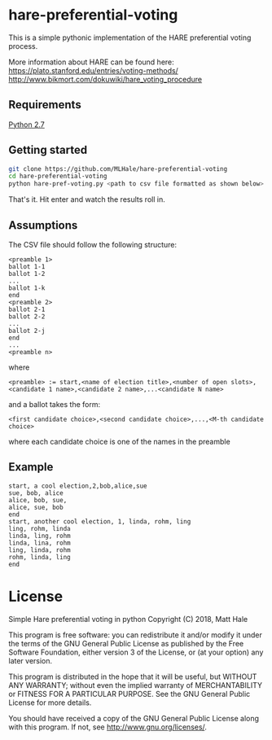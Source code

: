 # hare-preferential-voting
This is a simple pythonic implementation of the HARE preferential voting process. 

More information about HARE can be found here:
https://plato.stanford.edu/entries/voting-methods/
http://www.bikmort.com/dokuwiki/hare_voting_procedure

## Requirements
[Python 2.7](https://www.python.org/download/releases/2.7/)

## Getting started
```bash
git clone https://github.com/MLHale/hare-preferential-voting
cd hare-preferential-voting
python hare-pref-voting.py <path to csv file formatted as shown below>
```
That's it. Hit enter and watch the results roll in.

## Assumptions
The CSV file should follow the following structure:
```
<preamble 1>
ballot 1-1
ballot 1-2
...
ballot 1-k
end
<preamble 2>
ballot 2-1
ballot 2-2
...
ballot 2-j
end
...
<preamble n>
```
where
```bnf
<preamble> := start,<name of election title>,<number of open slots>,<candidate 1 name>,<candidate 2 name>,...<candidate N name>
```
and a ballot takes the form:
```
<first candidate choice>,<second candidate choice>,...,<M-th candidate choice>
```
where each candidate choice is one of the names in the preamble

## Example
```csv
start, a cool election,2,bob,alice,sue
sue, bob, alice
alice, bob, sue,
alice, sue, bob
end
start, another cool election, 1, linda, rohm, ling
ling, rohm, linda
linda, ling, rohm
linda, lina, rohm
ling, linda, rohm
rohm, linda, ling
end
```

# License
Simple Hare preferential voting in python
Copyright (C) 2018, Matt Hale

This program is free software: you can redistribute it and/or modify
it under the terms of the GNU General Public License as published by
the Free Software Foundation, either version 3 of the License, or
(at your option) any later version.

This program is distributed in the hope that it will be useful,
but WITHOUT ANY WARRANTY; without even the implied warranty of
MERCHANTABILITY or FITNESS FOR A PARTICULAR PURPOSE.  See the
GNU General Public License for more details.

You should have received a copy of the GNU General Public License
along with this program.  If not, see <http://www.gnu.org/licenses/>.
